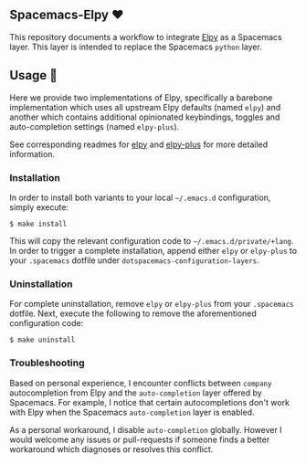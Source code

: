 ## Spacemacs-Elpy :heart:

This repository documents a workflow to integrate [Elpy](https://github.com/jorgenschaefer/elpy) as a Spacemacs layer. This layer is intended to replace the Spacemacs `python` layer.

## Usage :book:

Here we provide two implementations of Elpy, specifically a barebone implementation which uses all upstream Elpy defaults (named `elpy`) and another which contains additional opinionated keybindings, toggles and auto-completion settings (named `elpy-plus`).

See corresponding readmes for [elpy](+lang/elpy) and [elpy-plus](+lang/elpy-plus) for more detailed information.

### Installation

In order to install both variants to your local `~/.emacs.d` configuration, simply execute:

```shell
$ make install
```

This will copy the relevant configuration code to `~/.emacs.d/private/+lang`. In order to trigger a complete installation, append either `elpy` or `elpy-plus` to your `.spacemacs` dotfile under `dotspacemacs-configuration-layers`.

### Uninstallation

For complete uninstallation, remove `elpy` or `elpy-plus` from your `.spacemacs` dotfile. Next, execute the following to remove the aforementioned configuration code:

```shell
$ make uninstall
```

### Troubleshooting

Based on personal experience, I encounter conflicts between `company` autocompletion from Elpy and the `auto-completion` layer offered by Spacemacs. For example, I notice that certain autocompletions don't work with Elpy when the Spacemacs `auto-completion` layer is enabled.

As a personal workaround, I disable `auto-completion` globally. However I would welcome any issues or pull-requests if someone finds a better workaround which diagnoses or resolves this conflict.

